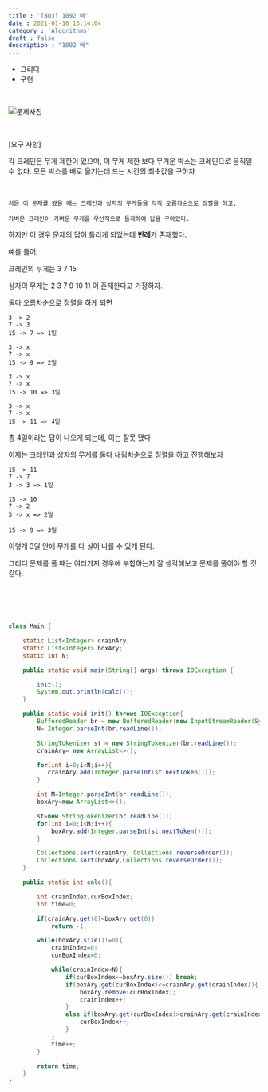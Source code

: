 ```yaml
---
title : '[BOJ] 1092 배'
date : 2021-01-16 13:14:04
category : 'Algorithms'
draft : false
description : "1092 배"
---
```


* 그리디
* 구현

<br/>

![문제사진](https://user-images.githubusercontent.com/57346393/104796749-71598780-57fc-11eb-89fc-26dd1ccdebf3.png)

<br/>

[요구 사항]


각 크레인은 무게 제한이 있으며, 이 무게 제한 보다 무거운 박스는 크레인으로 움직일 수 없다. 
모든 박스를 배로 옮기는데 드는 시간의 최솟값을 구하자

<br/>

```
처음 이 문제를 봤을 때는 크레인과 상자의 무게들을 각각 오름차순으로 정렬을 하고, 

가벼운 크레인이 가벼운 무게를 우선적으로 들게하여 답을 구하였다. 
```

하지만 이 경우 문제의 답이 틀리게 되었는데 **반례**가 존재했다.

예를 들어, 

크레인의 무게는 3 7 15

상자의 무게는 2 3 7 9 10 11 이 존재한다고 가정하자.

둘다 오름차순으로 정렬을 하게 되면 
```
3 -> 2
7 -> 3
15 -> 7 => 1일

3 -> x
7 -> x
15 -> 9 => 2일

3 -> x
7 -> x
15 -> 10 => 3일

3 -> x
7 -> x
15 -> 11 => 4일

```
총 4일이라는 답이 나오게 되는데, 이는 잘못 됐다

이제는 크레인과 상자의 무게를 둘다 내림차순으로 정렬을 하고 진행해보자
```
15 -> 11
7 -> 7
3 -> 3 => 1일

15 -> 10
7 -> 2
3 -> x => 2일

15 -> 9 => 3일
```
이렇게 3일 안에 무게를 다 실어 나를 수 있게 된다.

그리디 문제를 풀 때는 여러가지 경우에 부합하는지 잘 생각해보고 문제를 풀어야 할 것 같다.


<br/> <br/>

```java


class Main {

    static List<Integer> crainAry;
    static List<Integer> boxAry;
    static int N;

    public static void main(String[] args) throws IOException {

        init();
        System.out.println(calc());
    }

    public static void init() throws IOException{
        BufferedReader br = new BufferedReader(new InputStreamReader(System.in));
        N= Integer.parseInt(br.readLine());

        StringTokenizer st = new StringTokenizer(br.readLine());
        crainAry= new ArrayList<>();

        for(int i=0;i<N;i++){
           crainAry.add(Integer.parseInt(st.nextToken()));
        }

        int M=Integer.parseInt(br.readLine());
        boxAry=new ArrayList<>();

        st=new StringTokenizer(br.readLine());
        for(int i=0;i<M;i++){
            boxAry.add(Integer.parseInt(st.nextToken()));
        }

        Collections.sort(crainAry, Collections.reverseOrder());
        Collections.sort(boxAry,Collections.reverseOrder());
    }

    public static int calc(){

        int crainIndex,curBoxIndex;
        int time=0;

        if(crainAry.get(0)<boxAry.get(0))
            return -1;

        while(boxAry.size()!=0){
            crainIndex=0;
            curBoxIndex=0;

            while(crainIndex<N){
                if(curBoxIndex==boxAry.size()) break;
                if(boxAry.get(curBoxIndex)<=crainAry.get(crainIndex)){
                    boxAry.remove(curBoxIndex);
                    crainIndex++;
                }
                else if(boxAry.get(curBoxIndex)>crainAry.get(crainIndex)){
                    curBoxIndex++;
                }
            }
            time++;
        }

        return time;
    }
}




```